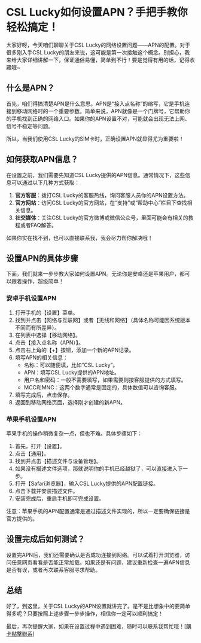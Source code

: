 # CSL Lucky如何设置APN？手把手教你轻松搞定！

大家好呀，今天咱们聊聊关于CSL Lucky的网络设置问题——APN的配置。对于很多刚入手CSL Lucky的朋友来说，这可能是第一次接触这个概念。别担心，我来给大家详细讲解一下，保证通俗易懂，简单到不行！要是觉得有用的话，记得收藏哦~

## 什么是APN？

首先，咱们得搞清楚APN是什么意思。APN是“接入点名称”的缩写，它是手机连接到移动网络时的一个重要参数。简单来说，APN就像是一个门牌号，它帮助你的手机找到正确的网络入口。如果你的APN设置不对，可能就会出现无法上网、信号不稳定等问题。

所以，当我们使用CSL Lucky的SIM卡时，正确设置APN就显得尤为重要啦！

## 如何获取APN信息？

在设置之前，我们需要先知道CSL Lucky提供的APN信息。通常情况下，这些信息可以通过以下几种方式获取：

1. **官方客服**：拨打CSL Lucky的客服热线，询问客服人员你的APN设置方法。
2. **官方网站**：访问CSL Lucky的官方网站，在“支持”或“帮助中心”栏目下查找相关信息。
3. **社交媒体**：关注CSL Lucky的官方微博或微信公众号，里面可能会有相关的教程或者FAQ解答。

如果你实在找不到，也可以直接联系我，我会尽力帮你解决哦！

## 设置APN的具体步骤

下面，我们就来一步步教大家如何设置APN。无论你是安卓还是苹果用户，都可以跟着操作，超级简单！

### 安卓手机设置APN

1. 打开手机的【设置】菜单。
2. 找到并点击【网络与互联网】或者【无线和网络】（具体名称可能因系统版本不同而有所差异）。
3. 在列表中选择【移动网络】。
4. 点击【接入点名称（APN）】。
5. 点击右上角的【+】按钮，添加一个新的APN记录。
6. 填写APN的相关信息：
   - 名称：可以随便填，比如“CSL Lucky”。
   - APN：填写CSL Lucky提供的APN地址。
   - 用户名和密码：一般不需要填写，如果需要则按客服提供的方式填写。
   - MCC和MNC：这两个数字通常是固定的，具体数值可以咨询客服。
7. 填写完成后，点击保存。
8. 返回到移动网络页面，选择刚才创建的新APN。

### 苹果手机设置APN

苹果手机的操作稍微复杂一点，但也不难。具体步骤如下：

1. 首先，打开【设置】。
2. 点击【通用】。
3. 找到并点击【描述文件与设备管理】。
4. 如果没有描述文件选项，那就说明你的手机已经越狱了，可以直接进入下一步。
5. 打开【Safari浏览器】，输入CSL Lucky提供的APN配置链接。
6. 点击下载并安装描述文件。
7. 安装完成后，重启手机即可完成设置。

注意：苹果手机的APN配置通常是通过描述文件实现的，所以一定要确保链接是官方提供的。

## 设置完成后如何测试？

设置完APN后，我们还需要确认是否成功连接到网络。可以试着打开浏览器，访问任意网页看看是否能正常加载。如果还是有问题，建议重新检查一遍APN信息是否有误，或者再次联系客服寻求帮助。

## 总结

好了，到这里，关于CSL Lucky的APN设置就讲完了。是不是比想象中的要简单得多呢？只要按照上述步骤一步步操作，相信你一定可以顺利搞定！

最后，再次提醒大家，如果在设置过程中遇到困难，随时可以联系我帮忙哦！[[購卡點擊聯系](https://t.me/s/esim1088)]